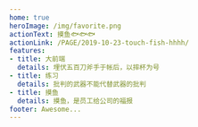 ```yaml
---
home: true
heroImage: /img/favorite.png
actionText: 摸鱼🐟🐟🐟
actionLink: /PAGE/2019-10-23-touch-fish-hhhh/
features:
- title: 大前端
  details: 埋伏五百刀斧手于帐后，以摔杯为号
- title: 练习
  details: 批判的武器不能代替武器的批判
- title: 摸鱼
  details: 摸鱼，是员工给公司的福报
footer: Awesome...
---
```

